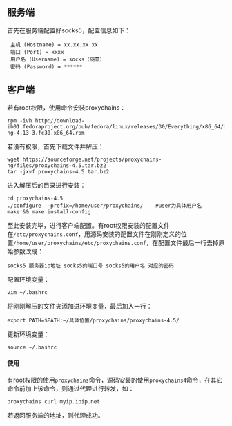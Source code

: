 ## 服务端

首先在服务端配置好socks5，配置信息如下：

```
 主机 (Hostname) = xx.xx.xx.xx
 端口 (Port) = xxxx
 用户名 (Username) = socks（随意）
 密码 (Password) = ******
```

## 客户端

若有root权限，使用命令安装proxychains：

```
rpm -ivh http://download-ib01.fedoraproject.org/pub/fedora/linux/releases/30/Everything/x86_64/os/Packages/p/proxychains-ng-4.13-3.fc30.x86_64.rpm
```

若没有权限，首先下载文件并解压：

```
wget https://sourceforge.net/projects/proxychains-ng/files/proxychains-4.5.tar.bz2
tar -jxvf proxychains-4.5.tar.bz2
```

进入解压后的目录进行安装：

```
cd proxychains-4.5
./configure --prefix=/home/user/proxychains/    #user为具体用户名
make && make install-config
```

至此安装完毕，进行客户端配置。有root权限安装的配置文件在`/etc/proxychains.conf`，用源码安装的配置文件在刚刚定义的位置`/home/user/proxychains/etc/proxychains.conf`，在配置文件最后一行去掉原始参数改成：

```
socks5 服务器ip地址 socks5的端口号 socks5的用户名 对应的密码
```

配置环境变量：

```
vim ~/.bashrc
```

将刚刚解压的文件夹添加进环境变量，最后加入一行：

```
export PATH=$PATH:~/具体位置/proxychains/proxychains-4.5/
```

更新环境变量：

```
source ~/.bashrc
```

#### 使用

有root权限的使用`proxychains`命令，源码安装的使用`proxychains4`命令，在其它命令前加上该命令，则通过代理进行转发，如：

```
proxychains curl myip.ipip.net
```

若返回服务端的地址，则代理成功。